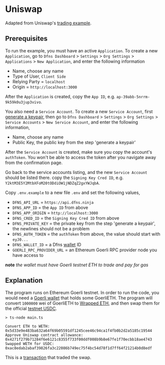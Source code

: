 # Uniswap

Adapted from Uniswap's [trading example](https://github.com/Uniswap/examples/blob/main/v3-sdk/trading/src/libs/trading.ts).

## Prerequisites

To run the example, you must have an active `Application`. To create a new `Application`, go to `Dfns Dashboard` > `Settings` > `Org Settings` > `Applications` > `New Application`, and enter the following information

- Name, choose any name
- Type of User, `Client Side`
- Relying Party = `localhost`
- Origin = `http://localhost:3000`

After the `Application` is created, copy the `App ID`, e.g. `ap-39abb-5nrrm-9k59k0u3jup3vivo`.

You also need a `Service Account`. To create a new `Service Account`, first [generate a keypair](https://docs.dfns.co/dfns-docs/advanced-topics/authentication/credentials/generate-a-key-pair), then go to `Dfns Dashboard` > `Settings` > `Org Settings` > `Service Accounts` > `New Service Account`, and enter the following information,

- Name, choose any name
- Public Key, the public key from the step 'generate a keypair'

After the `Service Account` is created, make sure you copy the account's `authToken`. You won't be able to access the token after you navigate away from the confirmation page.

Go back to the service accounts listing, and the new `Service Account` should be listed there. copy the `Signing Key Cred ID`, e.g. `Y2ktM3E5Y2MtbXFoM20tODdiOW1jNDZqZ2gxYWJqbA`.

Copy `.env.example` to a new file `.env` and set the following values,

- `DFNS_API_URL` = `https://api.dfns.ninja`
- `DFNS_APP_ID` = the `App ID` from above
- `DFNS_APP_ORIGIN` = `http://localhost:3000`
- `DFNS_CRED_ID` = the `Signing Key Cred ID` from above
- `DFNS_PRIVATE_KEY` = the private key from the step 'generate a keypair', the newlines should not be a problem
- `DFNS_AUTH_TOKEN` = the `authToken` from above, the value should start with `eyJ0...`
- `DFNS_WALLET_ID` = a Dfns [wallet](https://docs.dfns.co/dfns-docs/api-docs/beta-wallets-api-and-nfts/create-wallet) ID
- `GOERLI_RPC_PROVIDER_URL` = an Ethereum Goerli RPC provider node you have access to

**note** _the wallet must have Goerli testnet ETH to trade and pay for gas_

## Explanation

The program runs on Ethereum Goerli testnet. In order to run the code, you would need a [Goerli wallet](https://goerli.etherscan.io/address/0x1c19c099870c478f074b3b27e0d04b38d3379d27) that holds some GoerliETH. The program will convert `1000000` wei of GoerliETH to [Wrapped ETH](https://goerli.etherscan.io/token/0xb4fbf271143f4fbf7b91a5ded31805e42b2208d6), and then swap them for the official [testnet USDC](https://goerli.etherscan.io/token/0x07865c6e87b9f70255377e024ace6630c1eaa37f).

```shell
> ts-node main.ts

Convert ETH to WETH: 0x5d33e9e483ba632a64f69b05591df1245cee46c94ca1f4fb0b2d2a5185c19544
Approve Uniswap contract allowance: 0x4271f279b71284f6e6121c8355f733f00ddf008b9b8e67fe1f70ecbb18ae4743
Swapped WETH for USDC: 0xac8edab2abaf39826fa3c22086b749ec75f4bc54d78f1d7ff64f21214b0d8edf
```

This is a [transaction](https://goerli.etherscan.io/tx/0xac8edab2abaf39826fa3c22086b749ec75f4bc54d78f1d7ff64f21214b0d8edf) that traded the swap.
